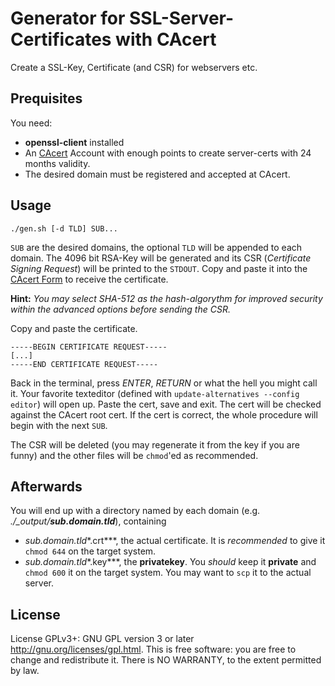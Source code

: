 # Generator for SSL-Server-Certificates with CAcert
Create a SSL-Key, Certificate (and CSR) for webservers etc.

## Prequisites
You need:
* **openssl-client** installed
* An [CAcert](https://www.cacert.org/) Account with enough points to create server-certs with 24 months validity.
* The desired domain must be registered and accepted at CAcert.

## Usage
    ./gen.sh [-d TLD] SUB...
`SUB` are the desired domains, the optional `TLD` will be appended to each domain. The 4096 bit RSA-Key will be generated and its CSR (*Certificate Signing Request*) will be printed to the `STDOUT`. Copy and paste it into the [CAcert Form](https://secure.cacert.org/account.php?id=10) to receive the certificate.

**Hint:** *You may select SHA-512 as the hash-algorythm for improved security within the advanced options before sending the CSR.*

Copy and paste the certificate.

    -----BEGIN CERTIFICATE REQUEST-----
    [...]
    -----END CERTIFICATE REQUEST-----
Back in the terminal, press *ENTER*, *RETURN* or what the hell you might call it. Your favorite texteditor (defined with `update-alternatives --config editor`) will open up. Paste the cert, save and exit. The cert will be checked against the CAcert root cert. If the cert is correct, the whole procedure will begin with the next `SUB`.

The CSR will be deleted (you may regenerate it from the key if you are funny) and the other files will be `chmod`'ed as recommended.

## Afterwards
You will end up with a directory named by each domain (e.g. *./_output/**sub.domain.tld***), containing
* *sub.domain.tld**.crt***, the actual certificate. It is *recommended* to give it `chmod 644` on the target system.
* *sub.domain.tld**.key***, the **privatekey**. You *should* keep it **private** and `chmod 600` it on the target system.
You may want to `scp` it to the actual server.

## License
License GPLv3+: GNU GPL version 3 or later <http://gnu.org/licenses/gpl.html>. This is free software: you are free to change and redistribute it. There is NO WARRANTY, to the extent permitted by law.
